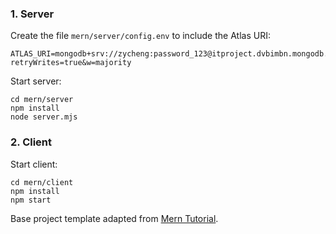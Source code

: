 ### 1. Server
Create the file `mern/server/config.env` to include the Atlas URI:
```
ATLAS_URI=mongodb+srv://zycheng:password_123@itproject.dvbimbn.mongodb.net/?retryWrites=true&w=majority
```

Start server:
```
cd mern/server
npm install
node server.mjs
```

### 2. Client
Start client:
```
cd mern/client
npm install
npm start
```

Base project template adapted from [Mern Tutorial](https://www.mongodb.com/languages/mern-stack-tutorial).
